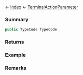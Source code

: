 ← [Index](Api-Index) ← [TerminalActionParameter](Sandbox.ModAPI.Ingame.TerminalActionParameter)

### Summary

```csharp
public TypeCode TypeCode
```

### Returns

### Example

### Remarks

